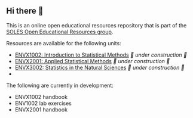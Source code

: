 ## Hi there 👋

<!--

**Here are some ideas to get you started:**

🙋‍♀️ A short introduction - what is your organization all about?
🌈 Contribution guidelines - how can the community get involved?
👩‍💻 Useful resources - where can the community find your docs? Is there anything else the community should know?
🍿 Fun facts - what does your team eat for breakfast?
🧙 Remember, you can do mighty things with the power of [Markdown](https://docs.github.com/github/writing-on-github/getting-started-with-writing-and-formatting-on-github/basic-writing-and-formatting-syntax)
-->

This is an online open educational resources repository that is part of the [SOLES Open Educational Resources group](https://github.com/usyd-soles-edu).

Resources are available for the following units:

- [ENVX1002: Introduction to Statistical Methods](https://www.sydney.edu.au/units/ENVX1002) *🚧 under construction 🚧*
- [ENVX2001: Applied Statistical Methods](https://www.sydney.edu.au/units/ENVX2001) *🚧 under construction 🚧*
- [ENVX3002: Statistics in the Natural Sciences](https://www.sydney.edu.au/units/ENVX3002) *🚧 under construction 🚧*
- 

The following are currently in development:

- ENVX1002 handbook
- ENV1002 lab exercises
- ENVX2001 handbook

